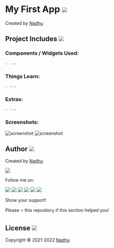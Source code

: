 # My First App [<img src="https://github.com/iamnadhu/ReactNative/tree/master/Resources/flutter-icon.png">](https://github.com/iamnadhu/Flutter/tree/main/Core/My%20First%20App)
Created by [Nadhu](https://linktr.ee/iamnadhu)


## Project Includes [<img src="https://github.com/iamnadhu/ReactNative/tree/master/Resources/projects-icon.png">](https://github.com/iamnadhu/Flutter/tree/main/Core/My%20First%20App)

### Components / Widgets Used:
```
- ---
```

### Things Learn:
```
- ---
```

### Extras:
```
- ---
```

### Screenshots:
![screenshot](https://github.com/iamnadhu/ReactNative/tree/master/Core/My%20First%20App/Resources/01.jpg)
![screenshot](https://github.com/iamnadhu/ReactNative/tree/master/Core/My%20First%20App/Resources/02.jpg)


## Author [<img src="https://github.com/iamnadhu/ReactNative/tree/master/Resources/auther-icon.png">](https://linktr.ee/iamnadhu)
Created by [Nadhu](https://linktr.ee/iamnadhu)

[<img src="https://github.com/iamnadhu/ReactNative/tree/master/Resources/nadhu-icon.jpg">](https://linktr.ee/iamnadhu)

Follow me on: 

[<img src="https://github.com/iamnadhu/ReactNative/tree/master/Resources/telegram-icon.png">](https://t.me/iamnadhu)
[<img src="https://github.com/iamnadhu/ReactNative/tree/master/Resources/instagram-icon.png">](https://www.instagram.com/iamnadhu/)
[<img src="https://github.com/iamnadhu/ReactNative/tree/master/Resources/whatsapp-icon.png">](https://api.whatsapp.com/send?phone=917293451396&lang=en)
[<img src="https://github.com/iamnadhu/ReactNative/tree/master/Resources/linkedin-icon.png">](https://www.linkedin.com/in/iamnadhu/)
[<img src="https://github.com/iamnadhu/ReactNative/tree/master/Resources/facebook-icon.png">](https://www.facebook.com/iamnadhu/)
[<img src="https://github.com/iamnadhu/ReactNative/tree/master/Resources/github-icon.png">](https://github.com/iamnadhu)


Show your support!

Please ⭐️   this repository if this section helped you!


## License [<img src="https://github.com/iamnadhu/ReactNative/tree/master/Resources/license-icon.png">](https://github.com/iamnadhu/Flutter/tree/main/Core/My%20First%20App)
Copyright © 2021-2022 [Nadhu](https://linktr.ee/iamnadhu)
